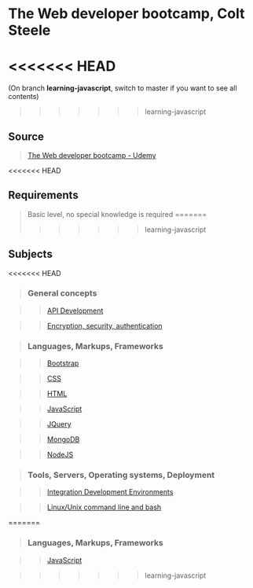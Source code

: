 # The Web developer bootcamp, Colt Steele

<<<<<<< HEAD
=======
(On branch **learning-javascript**, switch to master if you want to see all contents)

>>>>>>> learning-javascript
## Source

>[The Web developer bootcamp - Udemy](https://www.udemy.com/the-web-developer-bootcamp/)

<<<<<<< HEAD
## Requirements

>Basic level, no special knowledge is required
=======
>>>>>>> learning-javascript

## Subjects


<<<<<<< HEAD
>### General concepts

>>[API Development](../subjects/api-development.md)

>>[Encryption, security, authentication](../subjects/security.md)


>### Languages, Markups, Frameworks

>>[Bootstrap](../subjects/bootstrap.md)

>>[CSS](../subjects/css.md)

>>[HTML](../subjects/html.md)

>>[JavaScript](../subjects/javascript.md)

>>[JQuery](../subjects/jquery.md)

>>[MongoDB](../subjects/mongodb.md)

>>[NodeJS](../subjects/nodejs.md)


>### Tools, Servers, Operating systems, Deployment

>>[Integration Development Environments](../subjects/ide.md)

>>[Linux/Unix command line and bash](../subjects/bash.md)

=======
>### Languages, Markups, Frameworks

>>[JavaScript](../subjects/javascript.md)

>>>>>>> learning-javascript
